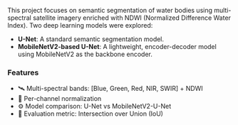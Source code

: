 This project focuses on semantic segmentation of water bodies using multi-spectral satellite imagery enriched with NDWI (Normalized Difference Water Index). Two deep learning models were explored:

- **U-Net**: A standard semantic segmentation model.
- **MobileNetV2-based U-Net**: A lightweight, encoder-decoder model using MobileNetV2 as the backbone encoder.

### Features
- 🛰️ Multi-spectral bands: [Blue, Green, Red, NIR, SWIR] + NDWI
- 🔁 Per-channel normalization
- ⚙️ Model comparison: U-Net vs MobileNetV2-U-Net
- 📏 Evaluation metric: Intersection over Union (IoU)

